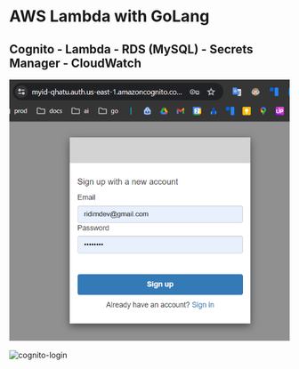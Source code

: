 # AWS Lambda with GoLang

## Cognito - Lambda - RDS (MySQL) - Secrets Manager - CloudWatch



![cognito-login](./docs/cognito-login.png "Cognito Login")

![cognito-login](https://file+.vscode-resource.vscode-cdn.net/c%3A/Users/elias.jurado/go/src/github.com/eliasjurado/qhatu-user/docs/cognito-login.png "Cognito Login")
